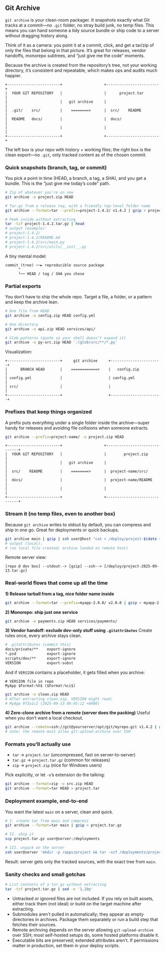 ## Git Archive

`git archive` is your clean-room packager. It snapshots exactly what Git tracks at a commit—no `.git` folder, no stray build junk, no temp files. This means you can hand someone a tidy source bundle or ship code to a server without dragging history along.

Think of it as a camera: you point it at a commit, click, and get a tar/zip of only the files that belong in that picture. It’s great for releases, vendor handoffs, monorepo subtrees, and “just give me the code” moments.

Because the archive is created from the repository’s tree, not your working directory, it’s consistent and repeatable, which makes ops and audits much happier.
```
+------------------------+                   +------------------------+
|  YOUR GIT REPOSITORY   |                   |      project.tar       |
|                        |   git archive     |                        |
|  .git/    src/         |    ========>      |  src/    README        |
|  README   docs/        |                   |  docs/                 |
|                        |                   |                        |
+------------------------+                   +------------------------+
```

The left box is your repo with history + working files; the right box is the clean export—no `.git`, only tracked content as of the chosen commit.

### Quick snapshots (branch, tag, or commit)

You pick a point in time (HEAD, a branch, a tag, a SHA), and you get a bundle. This is the “just give me today’s code” path.

```bash
# Zip of whatever you're on now
git archive -o project.zip HEAD

# Tar.gz from a release tag, with a friendly top-level folder name
git archive --format=tar --prefix=project-1.4.2/ v1.4.2 | gzip > project-1.4.2.tar.gz

# Peek inside without extracting
tar -tzf project-1.4.2.tar.gz | head
# output (example):
# project-1.4.2/
# project-1.4.2/README.md
# project-1.4.2/src/main.py
# project-1.4.2/src/utils/__init__.py
```

A tiny mental model:

```
commit (tree) ──► reproducible source package
      ^
      └── HEAD / tag / SHA you chose
```

### Partial exports

You don’t have to ship the whole repo. Target a file, a folder, or a pattern and keep the archive lean.

```bash
# One file from HEAD
git archive -o config.zip HEAD config.yml

# One directory
git archive -o api.zip HEAD services/api/

# Glob patterns (quote so your shell doesn’t expand it)
git archive -o py-src.zip HEAD ':(glob)src/**/*.py'
```

Visualization:

```
+------------------------+     git archive     +-----------------------+
|      BRANCH HEAD       |    ============>    |   config.zip          |
| config.yml             |                     | config.yml            |
| src/                   |                     |                       |
+------------------------+                     +-----------------------+
```

### Prefixes that keep things organized

A prefix puts everything under a single folder inside the archive—super handy for releases and avoiding file collisions when someone extracts.

```bash
git archive --prefix=project-name/ -o project.zip HEAD
```

```
+------------------------+                   +------------------------------+
|  YOUR GIT REPOSITORY   |                   |        project.zip           |
|                        |   git archive     |                              |
|  src/    README        |    ========>      |  project-name/src/           |
|  docs/                 |                   |  project-name/README         |
|                        |                   |                              |
+------------------------+                   +------------------------------+
```

### Stream it (no temp files, even to another box)

Because `git archive` writes to stdout by default, you can compress and ship in one go. Great for deployments or quick backups.

```bash
git archive main | gzip | ssh user@host "cat > /deploy/project-$(date +%F).tar.gz"
# output (local):
# (no local file created; archive landed on remote host)
```

Remote server view:

```
[repo @ dev box] --stdout--> [gzip] --ssh--> [/deploy/project-2025-09-13.tar.gz]
```

### Real-world flows that come up all the time

**1) Release tarball from a tag, nice folder name inside**

```bash
git archive --format=tar --prefix=myapp-2.0.0/ v2.0.0 | gzip > myapp-2.0.0.tar.gz
```

**2) Monorepo: ship just one service**

```bash
git archive -o payments.zip HEAD services/payments/
```

**3) Vendor handoff: exclude dev-only stuff using `.gitattributes`**
Create rules once, every archive stays clean.

```bash
# .gitattributes (commit this)
docs/private/**    export-ignore
*.psd              export-ignore
scripts/dev/**     export-ignore
VERSION            export-subst
```

And if `VERSION` contains a placeholder, it gets filled when you archive:

```text
# VERSION file in repo
MyApp $Format:%h$ ($Format:%ci$)
```

```bash
git archive -o clean.zip HEAD
# After extracting clean.zip, VERSION might read:
# MyApp 9f3a1c2 (2025-09-13 09:45:12 +0000)
```

**4) Zero-clone archive from a remote (server does the packing)**
Useful when you don’t want a local checkout.

```bash
git archive --remote=ssh://git@yourserver/opt/git/myrepo.git v1.4.2 | gzip > myrepo-1.4.2.tar.gz
# note: the remote must allow git-upload-archive over SSH
```

### Formats you’ll actually use

* `tar` → `project.tar` (uncompressed, fast on server-to-server)
* `tar.gz` → `project.tar.gz` (common for releases)
* `zip` → `project.zip` (nice for Windows users)

Pick explicitly, or let `-o`’s extension do the talking:

```bash
git archive --format=zip -o src.zip HEAD
git archive --format=tar HEAD > project.tar
```

### Deployment example, end-to-end

You want the latest `main` on a server, clean and quick.

```bash
# I. create tar from main and compress
git archive --format=tar main | gzip > project.tar.gz

# II. ship it
scp project.tar.gz user@server:/deployments

# III. unpack on the server
ssh user@server 'mkdir -p /apps/project && tar -xzf /deployments/project.tar.gz -C /apps/project'
```

Result: server gets only the tracked sources, with the exact tree from `main`.

### Sanity checks and small gotchas

```bash
# List contents of a tar.gz without extracting
tar -tzf project.tar.gz | sed -n '1,10p'
```

* Untracked or ignored files are not included. If you rely on built assets, either track them (not ideal) or build on the target machine after extracting.
* Submodules aren’t pulled in automatically; they appear as empty directories in archives. Package them separately or run a build step that fetches their sources.
* Remote archiving depends on the server allowing `git-upload-archive` over SSH; most self-hosted setups do, some hosted platforms disable it.
* Executable bits are preserved; extended attributes aren’t. If permissions matter in production, set them in your deploy scripts.
